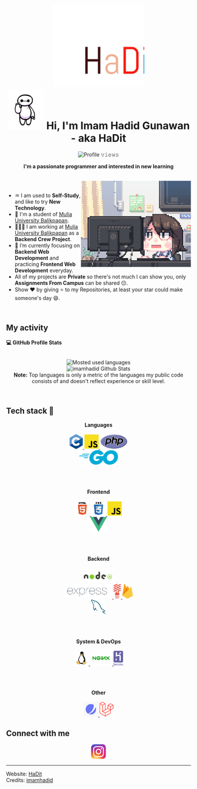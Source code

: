 <!-- Header -->
<h1 align="center">
  <img src="./asset/hadit.svg" width="250">
  <br>
  
  <img src="./asset/hi.gif" width="100px">  
  Hi, I'm Imam Hadid Gunawan - aka HaDit
  <br>
</h1>

<!-- Counter -->
<p align="center">
  <img alt="Profile 𝚟𝚒𝚎𝚠𝚜" height="20px" src="https://hits.seeyoufarm.com/api/count/incr/badge.svg?url=https://github.com/imamhadid&count_bg=%236560f7&title_bg=%23555555&icon=&icon_color=%23E7E7E7&title=Views&edge_flat=false">
</p>

<p align="center">
  <b> I'm a passionate programmer and interested in new learning </b>
</p>

<br>

<img align='right' src="./asset/person.gif" width="300">
<br>

- ♒ I am used to **Self-Study**, and like to try **New Technology**.
- 📓 I'm a student of [Mulia University Balikpapan](https://universitasmulia.ac.id/).
- 👨🏻‍💻 I am working at [Mulia University Balikpapan](https://universitasmulia.ac.id/) as a **Backend Crew Project**.
- 🌱 I’m currently focusing on **Backend Web Development** and practicing **Frontend Web Development** everyday.
- All of my projects are **Private** so there's not much I can show you, only **Assignments From Campus** can be shared 😔.
- Show ❤ by giving ⭐ to my Repositories, at least your star could make someone's day 😄.


<br>

<!-- My activity -->
<h2>My activity</h2>

  <summary><b>💻 GitHub Profile Stats</b></summary>
  <br>
  <p align="center">
    <img alt="Mosted used languages" src="https://github-readme-stats.vercel.app/api/top-langs/?username=imamhadid&layout=compact&theme=dark" height="192px"/>
    <br>
	  <img src="https://github-readme-stats.vercel.app/api?username=imamhadid&show_icons=true&icon_color=ffffff&theme=dark" alt="imamhadid Github Stats" height="192px"/>
    <br>
    <b>Note:</b> Top languages is only a metric of the languages my public code consists of and doesn't reflect experience or skill level.
  </p>
  
  <br>

<!-- Tech stack -->
<h2>Tech stack 🔭</h2>
<p align="center">
  <b>Languages</b>
  <br>
  <br>
  <a href="https://en.wikipedia.org/wiki/C_(programming_language)" target="_blank">
    <code><img src="./asset/c.png" alt="C" height="40"/></code>
  </a>
  <a href="https://developer.mozilla.org/en-US/docs/Web/JavaScript" target="_blank">
    <code><img src="./asset/js.png" alt="JavaScript" height="40"/></code>
  </a>
  <a href="https://www.php.net" target="_blank">
    <code><img src="./asset/php.png" alt="PHP" height="40"/></code>
  </a>
  <br>
  <a href="https://go.dev" target="_blank">
    <code><img src="./asset/go.png" alt="Golang" height="40"/></code>
  </a>
</p>

<br>
<br>

<p align="center">
  <b>Frontend</b>
  <br>
  <br>
  <a href="https://developer.mozilla.org/en-US/docs/Web/HTML" target="_blank">
    <code><img src="./asset/html.png" alt="HTML" height="40"/></code>
  </a>
  <a href="https://developer.mozilla.org/en-US/docs/Web/CSS" target="_blank">
    <code><img src="./asset/css.png" alt="CSS" height="40"/></code>
  </a>
  <a href="https://developer.mozilla.org/en-US/docs/Web/JavaScript" target="_blank">
    <code><img src="./asset/js.png" alt="JavaScript" height="40"/></code>
  </a>
  <br>
  <a href="https://vuejs.org/" target="_blank">
    <code><img src="./asset/vue.png" alt="VueJS" height="40"/></code>
  </a>
</p>

<br>
<br>

<p align="center">
  <b>Backend</b>
  <br>
  <br>
  <a href="https://nodejs.org" target="_blank">
    <code><img src="./asset/node.webp" alt="NodeJS" height="40"/></code>
  </a>
  <br>
  <a href="https://expressjs.com" target="_blank">
    <code><img src="./asset/Expressjs.png" alt="ExpressJS" height="40"/></code>
  </a>
  <a href="lumen.laravel.com" target="_blank">
    <code><img src="./asset/lumen.png" alt="Lumen Laravel" height="40"/></code>
  </a>
  <a href="https://firebase.google.com/" target="_blank">
    <code><img src="./asset/firebase.png" alt="FireBase" height="40"/></code>
  </a>
  <br>
  <a href="https://www.mysql.com" target="_blank">
    <code><img src="./asset/sql.png" alt="MySQL" height="40"/></code>
  </a>
</p>

<br>
<br>

<p align="center">
  <b>System & DevOps</b>
  <br>
  <br>
  <a href="https://en.wikipedia.org/wiki/Linux" target="_blank">
    <code><img src="./asset/linux.png" alt="Linux" height="40"/></code>
  </a>
  <a href="https://www.nginx.com" target="_blank">
    <code><img src="./asset/nginx.png" alt="Nginx" height="40"/></code>
  </a>
  <a href="https://www.heroku.com" target="_blank">
    <code><img src="./asset/heroku.png" alt="Heroku" height="40"/></code>
  </a>
</p>

<br>
<br>

<p align="center">
  <b>Other</b>
  <br>
  <br>
  <a href="https://jetstream.laravel.com/" target="_blank">
    <code><img src="./asset/jsl.jpg" alt="Jetstream Laravel" height="40"/></code>
  </a>
  <a href="https://laravel.com/" target="_blank">
    <code><img src="./asset/laravel.png" alt="Laravel" height="40"/></code>
  </a>
</p>

<!-- Connection -->
<h2> Connect with me</h2>
<p align="center">
  <a href="https://www.instagram.com/adit_vanh" target="_blank">
    <code><img src="./asset/ig.webp" alt="Hadit" width="40"/></code>
  </a>
</p>

---


Website: [HaDit](https://imamhadid.github.io/)
<br>
Credits: [imamhadid](https://github.com/imamhadid)
